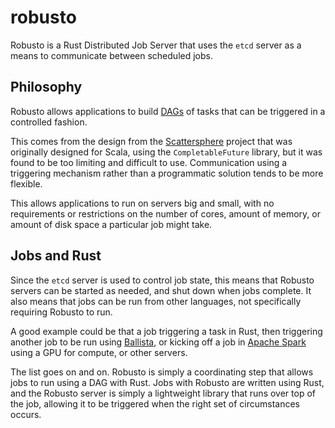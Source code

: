 # robusto

Robusto is a Rust Distributed Job Server that uses the `etcd` server as a means
to communicate between scheduled jobs.

## Philosophy

Robusto allows applications to build [DAGs](https://en.wikipedia.org/wiki/Directed_acyclic_graph)
of tasks that can be triggered in a controlled fashion.

This comes from the design from the [Scattersphere](https://www.github.com/KenSuenobu/scattersphere/)
project that was originally designed for Scala, using the `CompletableFuture` library, but 
it was found to be too limiting and difficult to use.  Communication using a triggering
mechanism rather than a programmatic solution tends to be more flexible.

This allows applications to run on servers big and small, with no requirements or restrictions
on the number of cores, amount of memory, or amount of disk space a particular job might take.

## Jobs and Rust

Since the `etcd` server is used to control job state, this means that Robusto servers can
be started as needed, and shut down when jobs complete.  It also means that jobs can be
run from other languages, not specifically requiring Robusto to run.

A good example could be that a job triggering a task in Rust, then triggering another
job to be run using [Ballista](https://github.com/ballista-compute/ballista), or kicking
off a job in [Apache Spark](https://spark.apache.org/) using a GPU for compute, or other
servers.

The list goes on and on.  Robusto is simply a coordinating step that allows jobs to run
using a DAG with Rust.  Jobs with Robusto are written using Rust, and the Robusto server
is simply a lightweight library that runs over top of the job, allowing it to be triggered
when the right set of circumstances occurs.

